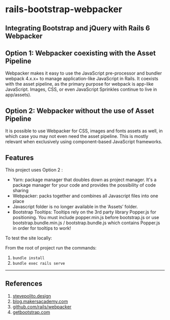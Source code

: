 # rails-bootstrap-webpacker

Integrating Bootstrap and jQuery with Rails 6 Webpacker
-------------------------------------------------------

## Option 1: Webpacker coexisting with the Asset Pipeline
Webpacker makes it easy to use the JavaScript pre-processor and bundler webpack 4.x.x+ to manage application-like JavaScript in Rails. It coexists with the asset pipeline, as the primary purpose for webpack is app-like JavaScript.
Images, CSS, or even JavaScript Sprinkles continue to live in app/assets).

## Option 2: Webpacker without the use of Asset Pipeline
It is possible to use Webpacker for CSS, images and fonts assets as well, in which case you may not even need the asset pipeline. This is mostly relevant when exclusively using component-based JavaScript frameworks.

## Features
This project uses Option 2 :
- Yarn: package manager that doubles down as project manager. It's a package manager for your code and provides the possibility of code sharing
- Webpacker: packs together and combines all Javascript files into one place
- Javascript folder is no longer available in the ‘Assets’ folder.
- Bootstrap Tooltips: Tooltips rely on the 3rd party library Popper.js for positioning. You must include popper.min.js before bootstrap.js or use bootstrap.bundle.min.js / bootstrap.bundle.js which contains Popper.js in order for tooltips to work!

To test the site locally:

From the root of project run the commands:

1. `bundle install`
2. `bundle exec rails serve`

<hr>

## References
1. [stevepolito.design](https://stevepolito.design/blog/rails-6-bootstrap-4-webpacker-tutorial/)
2. [blog.makersacademy.com](https://blog.makersacademy.com/how-to-install-bootstrap-and-jquery-on-rails-6-da6e810c1b87)
3. [github.com/rails/webpacker](https://github.com/rails/webpacker)
4. [getbootstrap.com](https://getbootstrap.com/docs/4.5/components/tooltips/)